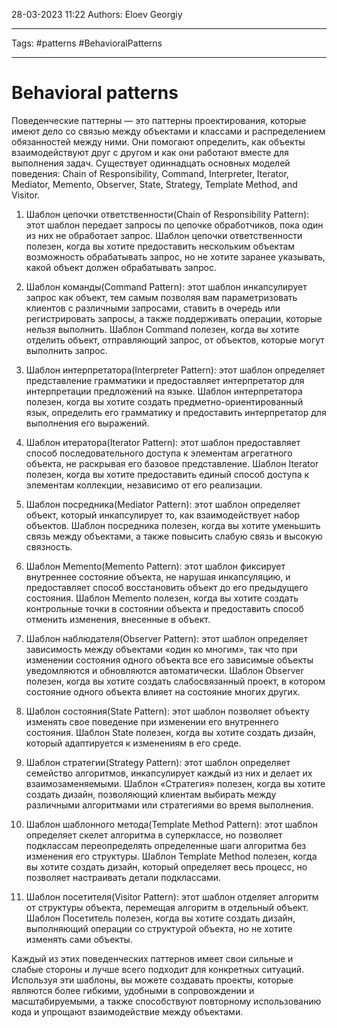 28-03-2023
11:22
Authors: Eloev Georgiy 
***
Tags: #patterns #BehavioralPatterns
***
# Behavioral patterns
Поведенческие паттерны — это паттерны проектирования, которые имеют дело со связью между объектами и классами и распределением обязанностей между ними. Они помогают определить, как объекты взаимодействуют друг с другом и как они работают вместе для выполнения задач. Существует одиннадцать основных моделей поведения: Chain of Responsibility, Command, Interpreter, Iterator, Mediator, Memento, Observer, State, Strategy, Template Method, and Visitor.

1.  Шаблон цепочки ответственности(Chain of Responsibility Pattern): этот шаблон передает запросы по цепочке обработчиков, пока один из них не обработает запрос. Шаблон цепочки ответственности полезен, когда вы хотите предоставить нескольким объектам возможность обрабатывать запрос, но не хотите заранее указывать, какой объект должен обрабатывать запрос.
    
2.  Шаблон команды(Command Pattern): этот шаблон инкапсулирует запрос как объект, тем самым позволяя вам параметризовать клиентов с различными запросами, ставить в очередь или регистрировать запросы, а также поддерживать операции, которые нельзя выполнить. Шаблон Command полезен, когда вы хотите отделить объект, отправляющий запрос, от объектов, которые могут выполнить запрос.
    
3.  Шаблон интерпретатора(Interpreter Pattern): этот шаблон определяет представление грамматики и предоставляет интерпретатор для интерпретации предложений на языке. Шаблон интерпретатора полезен, когда вы хотите создать предметно-ориентированный язык, определить его грамматику и предоставить интерпретатор для выполнения его выражений.
    
4.  Шаблон итератора(Iterator Pattern): этот шаблон предоставляет способ последовательного доступа к элементам агрегатного объекта, не раскрывая его базовое представление. Шаблон Iterator полезен, когда вы хотите предоставить единый способ доступа к элементам коллекции, независимо от его реализации.
    
5.  Шаблон посредника(Mediator Pattern): этот шаблон определяет объект, который инкапсулирует то, как взаимодействует набор объектов. Шаблон посредника полезен, когда вы хотите уменьшить связь между объектами, а также повысить слабую связь и высокую связность.
    
6.  Шаблон Memento(Memento Pattern): этот шаблон фиксирует внутреннее состояние объекта, не нарушая инкапсуляцию, и предоставляет способ восстановить объект до его предыдущего состояния. Шаблон Memento полезен, когда вы хотите создать контрольные точки в состоянии объекта и предоставить способ отменить изменения, внесенные в объект.
    
7.  Шаблон наблюдателя(Observer Pattern): этот шаблон определяет зависимость между объектами «один ко многим», так что при изменении состояния одного объекта все его зависимые объекты уведомляются и обновляются автоматически. Шаблон Observer полезен, когда вы хотите создать слабосвязанный проект, в котором состояние одного объекта влияет на состояние многих других.
    
8.  Шаблон состояния(State Pattern): этот шаблон позволяет объекту изменять свое поведение при изменении его внутреннего состояния. Шаблон State полезен, когда вы хотите создать дизайн, который адаптируется к изменениям в его среде.
    
9.  Шаблон стратегии(Strategy Pattern): этот шаблон определяет семейство алгоритмов, инкапсулирует каждый из них и делает их взаимозаменяемыми. Шаблон «Стратегия» полезен, когда вы хотите создать дизайн, позволяющий клиентам выбирать между различными алгоритмами или стратегиями во время выполнения.
    
10.  Шаблон шаблонного метода(Template Method Pattern): этот шаблон определяет скелет алгоритма в суперклассе, но позволяет подклассам переопределять определенные шаги алгоритма без изменения его структуры. Шаблон Template Method полезен, когда вы хотите создать дизайн, который определяет весь процесс, но позволяет настраивать детали подклассами.
    
11.  Шаблон посетителя(Visitor Pattern): этот шаблон отделяет алгоритм от структуры объекта, перемещая алгоритм в отдельный объект. Шаблон Посетитель полезен, когда вы хотите создать дизайн, выполняющий операции со структурой объекта, но не хотите изменять сами объекты.

Каждый из этих поведенческих паттернов имеет свои сильные и слабые стороны и лучше всего подходит для конкретных ситуаций. Используя эти шаблоны, вы можете создавать проекты, которые являются более гибкими, удобными в сопровождении и масштабируемыми, а также способствуют повторному использованию кода и упрощают взаимодействие между объектами.